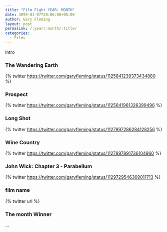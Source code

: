 ```yaml
---
title: "Film Fight YEAR: MONTH"
date: 3899-01-07T20:00:00+00:00
author: Gary Fleming
layout: post
permalink: /:year/:month/:title/
categories:
  - Films
---
```


Intro

### The Wandering Earth

{% twitter https://twitter.com/garyfleming/status/1125841239373434880 %}

### Prospect

{% twitter https://twitter.com/garyfleming/status/1125841961326399496 %}

### Long Shot

{% twitter https://twitter.com/garyfleming/status/1127897286284128256 %}

### Wine Country

{% twitter https://twitter.com/garyfleming/status/1127897891736104960 %}

### John Wick: Chapter 3 - Parabellum

{% twitter https://twitter.com/garyfleming/status/1129729546369011713 %}

### film name

{% twitter url %}


### The month Winner

...
